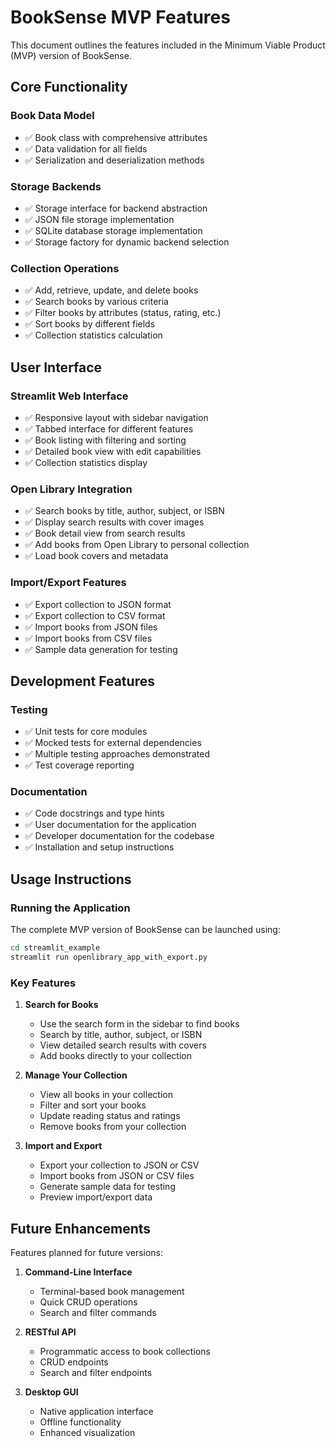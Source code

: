 # BookSense MVP Features

This document outlines the features included in the Minimum Viable Product (MVP) version of BookSense.

## Core Functionality

### Book Data Model
- ✅ Book class with comprehensive attributes
- ✅ Data validation for all fields
- ✅ Serialization and deserialization methods

### Storage Backends
- ✅ Storage interface for backend abstraction
- ✅ JSON file storage implementation
- ✅ SQLite database storage implementation 
- ✅ Storage factory for dynamic backend selection

### Collection Operations
- ✅ Add, retrieve, update, and delete books
- ✅ Search books by various criteria
- ✅ Filter books by attributes (status, rating, etc.)
- ✅ Sort books by different fields
- ✅ Collection statistics calculation

## User Interface

### Streamlit Web Interface
- ✅ Responsive layout with sidebar navigation
- ✅ Tabbed interface for different features
- ✅ Book listing with filtering and sorting
- ✅ Detailed book view with edit capabilities
- ✅ Collection statistics display

### Open Library Integration
- ✅ Search books by title, author, subject, or ISBN
- ✅ Display search results with cover images
- ✅ Book detail view from search results
- ✅ Add books from Open Library to personal collection
- ✅ Load book covers and metadata

### Import/Export Features
- ✅ Export collection to JSON format
- ✅ Export collection to CSV format
- ✅ Import books from JSON files
- ✅ Import books from CSV files
- ✅ Sample data generation for testing

## Development Features

### Testing
- ✅ Unit tests for core modules
- ✅ Mocked tests for external dependencies
- ✅ Multiple testing approaches demonstrated
- ✅ Test coverage reporting

### Documentation
- ✅ Code docstrings and type hints
- ✅ User documentation for the application
- ✅ Developer documentation for the codebase
- ✅ Installation and setup instructions

## Usage Instructions

### Running the Application

The complete MVP version of BookSense can be launched using:

```bash
cd streamlit_example
streamlit run openlibrary_app_with_export.py
```

### Key Features

1. **Search for Books**
   - Use the search form in the sidebar to find books
   - Search by title, author, subject, or ISBN
   - View detailed search results with covers
   - Add books directly to your collection

2. **Manage Your Collection**
   - View all books in your collection
   - Filter and sort your books
   - Update reading status and ratings
   - Remove books from your collection

3. **Import and Export**
   - Export your collection to JSON or CSV
   - Import books from JSON or CSV files
   - Generate sample data for testing
   - Preview import/export data

## Future Enhancements

Features planned for future versions:

1. **Command-Line Interface**
   - Terminal-based book management
   - Quick CRUD operations
   - Search and filter commands

2. **RESTful API**
   - Programmatic access to book collections
   - CRUD endpoints
   - Search and filter endpoints

3. **Desktop GUI**
   - Native application interface
   - Offline functionality
   - Enhanced visualization